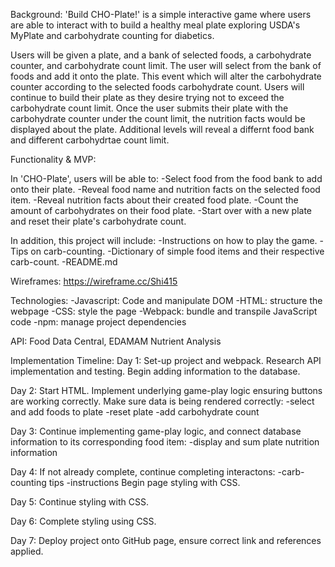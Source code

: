 Background:
'Build CHO-Plate!' is a simple interactive game where users are able to interact with to build a healthy meal plate exploring USDA's MyPlate and carbohydrate counting for diabetics. 

Users will be given a plate, and a bank of selected foods, a carbohydrate counter, and carbohydrate count limit. The user will select from the bank of foods and add it onto the plate. This event which will alter the carbohydrate counter according to the selected foods carbohydrate count. Users will continue to build their plate as they desire trying not to exceed the carbohydrate count limit. Once the user submits their plate with the carbohydrate counter under the count limit, the nutrition facts would be displayed about the plate. Additional levels will reveal a differnt food bank and different carbohydrtae count limit. 

Functionality & MVP:

In 'CHO-Plate', users will be able to:
-Select food from the food bank to add onto their plate.
-Reveal food name and nutrition facts on the selected food item.
-Reveal nutrition facts about their created food plate.
-Count the amount of carbohydrates on their food plate.
-Start over with a new plate and reset their plate's carbohydrate count.

In addition, this project will include:
-Instructions on how to play the game.
-Tips on carb-counting.
-Dictionary of simple food items and their respective carb-count.
-README.md

Wireframes:
https://wireframe.cc/Shi415

Technologies:
-Javascript: Code and manipulate DOM
-HTML: structure the webpage
-CSS: style the page
-Webpack: bundle and transpile JavaScript code
-npm: manage project dependencies

API: Food Data Central, EDAMAM Nutrient Analysis

Implementation Timeline:
Day 1: Set-up project and webpack. Research API implementation and testing. Begin adding information to the database.

Day 2: Start HTML. Implement underlying game-play logic ensuring buttons are working correctly. Make sure data is being rendered correctly:
-select and add foods to plate
-reset plate
-add carbohydrate count

Day 3: Continue implementing game-play logic, and connect database information to its corresponding food item:
-display and sum plate nutrition information

Day 4: If not already complete, continue completing interactons:
-carb-counting tips
-instructions
Begin page styling with CSS.

Day 5: Continue styling with CSS.

Day 6: Complete styling using CSS.

Day 7: Deploy project onto GitHub page, ensure correct link and references applied.
